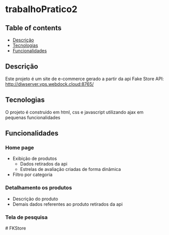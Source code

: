 # trabalhoPratico2

## Table of contents

- [Descrição](#descrição)
- [Tecnologias](#tecnologias)
- [Funcionalidades](#funcionalidades)

## Descrição

Este projeto é um site de e-commerce gerado a partir da api Fake Store API: http://diwserver.vps.webdock.cloud:8765/

## Tecnologias

O projeto é construido em html, css e javascript utilizando ajax em pequenas funcionalidades

## Funcionalidades

### Home page

* Exibição de produtos
    - Dados retirados da api
    - Estrelas de avaliação criadas de forma dinâmica
* Filtro por categoria

### Detalhamento os produtos

* Descrição do produto
* Demais dados referentes ao produto retirados da api

### Tela de pesquisa
#   F K S t o r e  
 